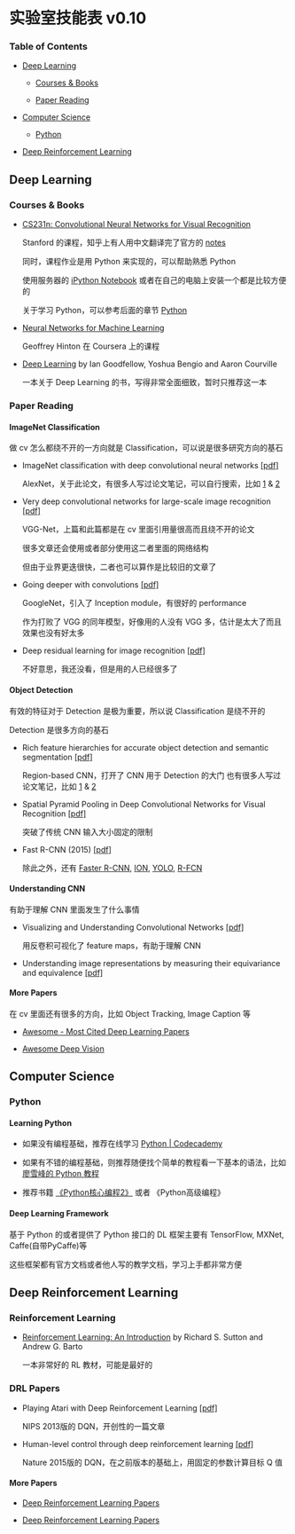 # 实验室技能表 v0.10

### Table of Contents

- [Deep Learning](#deep-learning)

  - [Courses & Books](#courses--books)

  - [Paper Reading](#paper-reading)

- [Computer Science](#computer-science)

  - [Python](#python)

- [Deep Reinforcement Learning](#deep-reinforcement-learning)

## Deep Learning

### Courses & Books

- [CS231n: Convolutional Neural Networks for Visual Recognition](http://cs231n.stanford.edu/)

  Stanford 的课程，知乎上有人用中文翻译完了官方的
  [notes](https://zhuanlan.zhihu.com/p/21930884?refer=intelligentunit)

  同时，课程作业是用 Python 来实现的，可以帮助熟悉 Python

  使用服务器的 [iPython Notebook](http://jupyter-notebook.readthedocs.io/en/latest/)
  或者在自己的电脑上安装一个都是比较方便的

  关于学习 Python，可以参考后面的章节 [Python](#python)

- [Neural Networks for Machine Learning](https://www.coursera.org/learn/neural-networks)

  Geoffrey Hinton 在 Coursera 上的课程

- [Deep Learning](http://www.deeplearningbook.org/)
  by Ian Goodfellow, Yoshua Bengio and Aaron Courville

  一本关于 Deep Learning 的书，写得非常全面细致，暂时只推荐这一本

### Paper Reading

#### ImageNet Classification

做 cv 怎么都绕不开的一方向就是 Classification，可以说是很多研究方向的基石

- ImageNet classification with deep convolutional neural networks
  [[pdf]](http://papers.nips.cc/paper/4824-imagenet-classification-with-deep-convolutional-neural-networks.pdf)

  AlexNet，关于此论文，有很多人写过论文笔记，可以自行搜索，比如
  [1](http://www.gageet.com/2014/09140.php) & [2](http://zhangliliang.com/2014/07/01/paper-note-alexnet-nips2012/)

- Very deep convolutional networks for large-scale image recognition
  [[pdf]](https://arxiv.org/pdf/1409.1556.pdf)

  VGG-Net，上篇和此篇都是在 cv 里面引用量很高而且绕不开的论文

  很多文章还会使用或者部分使用这二者里面的网络结构

  但由于业界更迭很快，二者也可以算作是比较旧的文章了

- Going deeper with convolutions
  [[pdf]](http://www.cv-foundation.org/openaccess/content_cvpr_2015/papers/Szegedy_Going_Deeper_With_2015_CVPR_paper.pdf)

  GoogleNet，引入了 Inception module，有很好的 performance

  作为打败了 VGG 的同年模型，好像用的人没有 VGG 多，估计是太大了而且效果也没有好太多

- Deep residual learning for image recognition
  [[pdf]](https://arxiv.org/pdf/1512.03385.pdf)

  不好意思，我还没看，但是用的人已经很多了

#### Object Detection

有效的特征对于 Detection 是极为重要，所以说 Classification 是绕不开的

Detection 是很多方向的基石

- Rich feature hierarchies for accurate object detection and semantic segmentation
  [[pdf]](http://www.cv-foundation.org/openaccess/content_cvpr_2014/papers/Girshick_Rich_Feature_Hierarchies_2014_CVPR_paper.pdf)

  Region-based CNN，打开了 CNN 用于 Detection 的大门
  也有很多人写过论文笔记，比如
  [1](http://zhangliliang.com/2014/07/23/paper-note-rcnn/) &
  [2](https://zhuanlan.zhihu.com/p/22287237?refer=startdl)

- Spatial Pyramid Pooling in Deep Convolutional Networks for Visual Recognition
  [[pdf]](https://arxiv.org/pdf/1406.4729v2.pdf)

  突破了传统 CNN 输入大小固定的限制

- Fast R-CNN (2015)
  [[pdf]](https://arxiv.org/pdf/1504.08083.pdf)

  除此之外，还有
  [Faster R-CNN](https://arxiv.org/pdf/1506.01497.pdf),
  [ION](https://arxiv.org/pdf/1512.04143v1.pdf),
  [YOLO](https://arxiv.org/pdf/1506.02640v5.pdf),
  [R-FCN](https://arxiv.org/pdf/1605.06409v2.pdf)

#### Understanding CNN

有助于理解 CNN 里面发生了什么事情

- Visualizing and Understanding Convolutional Networks
  [[pdf]](https://www.cs.nyu.edu/~fergus/papers/zeilerECCV2014.pdf)

  用反卷积可视化了 feature maps，有助于理解 CNN

- Understanding image representations by measuring their equivariance and equivalence
  [[pdf]](http://www.cv-foundation.org/openaccess/content_cvpr_2015/papers/Lenc_Understanding_Image_Representations_2015_CVPR_paper.pdf)

#### More Papers

在 cv 里面还有很多的方向，比如 Object Tracking, Image Caption 等

- [Awesome - Most Cited Deep Learning Papers](https://github.com/terryum/awesome-deep-learning-papers)

- [Awesome Deep Vision](https://github.com/kjw0612/awesome-deep-vision)

## Computer Science

### Python

#### Learning Python

- 如果没有编程基础，推荐在线学习 [Python | Codecademy](https://www.codecademy.com/learn/python)

- 如果有不错的编程基础，则推荐随便找个简单的教程看一下基本的语法，比如[廖雪峰的 Python 教程](http://www.liaoxuefeng.com/wiki/001374738125095c955c1e6d8bb493182103fac9270762a000)

- 推荐书籍
  [《Python核心编程2》](https://www.gitbook.com/book/wizardforcel/core-python-2e/details)
  或者 《Python高级编程》

#### Deep Learning Framework

基于 Python 的或者提供了 Python 接口的 DL 框架主要有 TensorFlow, MXNet, Caffe(自带PyCaffe)等

这些框架都有官方文档或者他人写的教学文档，学习上手都非常方便

## Deep Reinforcement Learning

### Reinforcement Learning

- [Reinforcement Learning: An Introduction](https://webdocs.cs.ualberta.ca/~sutton/book/ebook/the-book.html)
  by Richard S. Sutton and Andrew G. Barto

  一本非常好的 RL 教材，可能是最好的

### DRL Papers

- Playing Atari with Deep Reinforcement Learning
  [[pdf]](https://www.cs.toronto.edu/~vmnih/docs/dqn.pdf)

  NIPS 2013版的 DQN，开创性的一篇文章

- Human-level control through deep reinforcement learning
  [[pdf]](http://www.nature.com/nature/journal/v518/n7540/pdf/nature14236.pdf)

  Nature 2015版的 DQN，在之前版本的基础上，用固定的参数计算目标 Q 值

#### More Papers

- [Deep Reinforcement Learning Papers](https://github.com/muupan/deep-reinforcement-learning-papers)

- [Deep Reinforcement Learning Papers](https://github.com/junhyukoh/deep-reinforcement-learning-papers)

